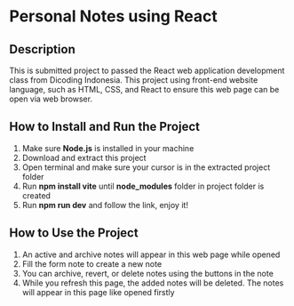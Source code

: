 # Personal Notes using React
## Description
This is submitted project to passed the React web application development class from Dicoding Indonesia. This project using front-end website language, such as HTML, CSS, and React to ensure this web page can be open via web browser.

## How to Install and Run the Project
1. Make sure **Node.js** is installed in your machine
2. Download and extract this project
3. Open terminal and make sure your cursor is in the extracted project folder
4. Run **npm install vite** until **node_modules** folder in project folder is created
5. Run **npm run dev** and follow the link, enjoy it!

## How to Use the Project
1. An active and archive notes will appear in this web page while opened
2. Fill the form note to create a new note
3. You can archive, revert, or delete notes using the buttons in the note
4. While you refresh this page, the added notes will be deleted. The notes will appear in this page like opened firstly
